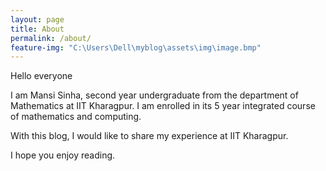 ```yaml
---
layout: page
title: About
permalink: /about/
feature-img: "C:\Users\Dell\myblog\assets\img\image.bmp"
---
```


Hello everyone

I am Mansi Sinha, second year undergraduate from the department of Mathematics at IIT Kharagpur. I am enrolled in its 5 year integrated course of mathematics and computing.

With this blog, I would like to share my experience at IIT Kharagpur.

I hope you enjoy reading.
 